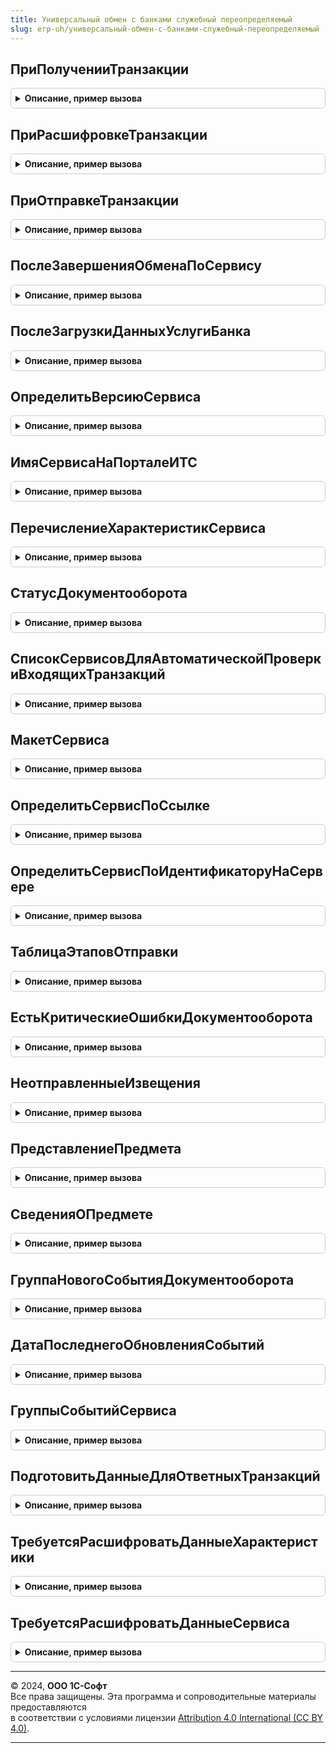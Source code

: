 ```yaml
---
title: Универсальный обмен с банками служебный переопределяемый
slug: erp-uh/универсальный-обмен-с-банками-служебный-переопределяемый
---
```



## ПриПолученииТранзакции
<details style="margin: 1em 0; padding: 0.5em; border: 1px solid #ccc; border-radius: 6px;">

<summary style="font-weight: bold; cursor: pointer;">Описание, пример вызова</summary>

```bsl

// Вызывается при получении нового транспортного контейнера, его распаковки
// и записи на основании него элемента справочника ТранзакцииОбменаСБанками,
// но до расшифровки и проверки подписи. Также вызывается в случае ошибки.
//
// Параметры:
//  Транзакция - СправочникСсылка.ТранзакцииОбменаСБанками - Элемент справочника, созданный на основании данных контейнера.
//  Результат - Структура - Содержит ключи:
//		* Выполнено - Булево - признак успешности выполения операции.
//		* ОписаниеОшибки  - Строка - Текст ошибки, если возникла, или пустая строка, если нет ошибок.
//		* ИдентификаторТранзакции  - Строка - идентификатор транзакции.
//		* Документооборот  - СправочникСсылка.ДокументооборотыОбменаСБанками - документооборот, в рамках которого была получена транзакция.
//
Процедура ПриПолученииТранзакции(Транзакция, Результат) Экспорт
```

Пример вызова
```bsl
УниверсальныйОбменСБанкамиСлужебныйПереопределяемый.ПриПолученииТранзакции(Транзакция, Результат) 
```
</details>

## ПриРасшифровкеТранзакции
<details style="margin: 1em 0; padding: 0.5em; border: 1px solid #ccc; border-radius: 6px;">

<summary style="font-weight: bold; cursor: pointer;">Описание, пример вызова</summary>

```bsl

// Вызывается после расшифровки всех файлов транспортного контейнера, если криптография происходит на сервере или в случае ошибки.
// Для поддержки случая криптографии на клиенте необходимо переопределить
// УниверсальныйОбменСБанкамиКлиентПереопределяемый.ПослеРасшифровкиТранспортногоКонтейнера().
//
// Параметры:
//  Транзакция - СправочникСсылка.ТранзакцииОбменаСБанками - Элемент справочника, созданный на основании данных контейнера.
//  Результат - Структура - Содержит ключи:
//		* Выполнено - Булево - признак успешности выполения операции.
//		* ОписаниеОшибки  - Строка - Текст ошибки, если возникла, или пустая строка, если нет ошибок.
//		* Предупреждения  - Строка - Предупреждения, возникшие при расшифровке и проверке подписи.
//		* ОтмененоПользователем  - Булево - признак отмены пользователем.
//		* ПодписьНеДействительна  - Булево - Истина, если подпись под одним из документов неверна.
//		* НеизвестныйСертификатПодписи  - Булево - Истина, если подпись выполнена неизвестным сертификатом.
//
Процедура ПриРасшифровкеТранзакции(Транзакция, Результат) Экспорт
```

Пример вызова
```bsl
УниверсальныйОбменСБанкамиСлужебныйПереопределяемый.ПриРасшифровкеТранзакции(Транзакция, Результат) 
```
</details>

## ПриОтправкеТранзакции
<details style="margin: 1em 0; padding: 0.5em; border: 1px solid #ccc; border-radius: 6px;">

<summary style="font-weight: bold; cursor: pointer;">Описание, пример вызова</summary>

```bsl

// Вызывается после отправки транзакции или при ошибке отправки.
//
// Параметры:
//  Транзакция - СправочникСсылка.ТранзакцииОбменаСБанками - Элемент справочника, созданный на основании данных контейнера.
//  Результат - Структура - Содержит ключи:
//		* Выполнено - Булево - признак успешности выполения операции.
//		* ОписаниеОшибки  - Строка - Текст ошибки, если возникла, или пустая строка, если нет ошибок.
//
Процедура ПриОтправкеТранзакции(Транзакция, Результат) Экспорт
```

Пример вызова
```bsl
УниверсальныйОбменСБанкамиСлужебныйПереопределяемый.ПриОтправкеТранзакции(Транзакция, Результат) 
```
</details>

## ПослеЗавершенияОбменаПоСервису
<details style="margin: 1em 0; padding: 0.5em; border: 1px solid #ccc; border-radius: 6px;">

<summary style="font-weight: bold; cursor: pointer;">Описание, пример вызова</summary>

```bsl

Процедура ПослеЗавершенияОбменаПоСервису(Сервис) Экспорт
```

Пример вызова
```bsl
УниверсальныйОбменСБанкамиСлужебныйПереопределяемый.ПослеЗавершенияОбменаПоСервису(Сервис) 
```
</details>

## ПослеЗагрузкиДанныхУслугиБанка
<details style="margin: 1em 0; padding: 0.5em; border: 1px solid #ccc; border-radius: 6px;">

<summary style="font-weight: bold; cursor: pointer;">Описание, пример вызова</summary>

```bsl

// Вызывается после загрузки данных услуги банка, полученных с сервера.
//
// Параметры:
//	УслугаБанка   - СправочникСсылка.УслугиБанков - ссылка на элемент справочника, данные которого были обновлены.
//
Процедура ПослеЗагрузкиДанныхУслугиБанка(УслугаБанка, ИмяСервиса) Экспорт
```

Пример вызова
```bsl
УниверсальныйОбменСБанкамиСлужебныйПереопределяемый.ПослеЗагрузкиДанныхУслугиБанка(УслугаБанка, ИмяСервиса) 
```
</details>

## ОпределитьВерсиюСервиса
<details style="margin: 1em 0; padding: 0.5em; border: 1px solid #ccc; border-radius: 6px;">

<summary style="font-weight: bold; cursor: pointer;">Описание, пример вызова</summary>

```bsl

// Определяет версию сервиса, если он имеется в конфигурации.
//
// Параметры:
//	Сервис        - Перечисление.СервисыОбменаСБанками - Ссылка на сервис.
//	ВерсияСервиса - Строка - возвращаемый параметр. Версия сервиса в формате X.Y .
//
Процедура ОпределитьВерсиюСервиса(Сервис, ВерсияСервиса) Экспорт
```

Пример вызова
```bsl
УниверсальныйОбменСБанкамиСлужебныйПереопределяемый.ОпределитьВерсиюСервиса(Сервис, ВерсияСервиса) 
```
</details>

## ИмяСервисаНаПорталеИТС
<details style="margin: 1em 0; padding: 0.5em; border: 1px solid #ccc; border-radius: 6px;">

<summary style="font-weight: bold; cursor: pointer;">Описание, пример вызова</summary>

```bsl

// Возвращает имя сервиса, которое используется при получении тикета на портале ИТС.
// Если возвращается пустая строка, то будет использовано значение по умолчанию.
// Параметры:
//   Сервис - Значение перечисления - значение, определяющее сервис для которого необходимо получить имя сервиса на портале
//   Имя - Строка - имя сервиса на портале ИТС
//
Процедура ИмяСервисаНаПорталеИТС(Сервис, Имя) Экспорт
```

Пример вызова
```bsl
УниверсальныйОбменСБанкамиСлужебныйПереопределяемый.ИмяСервисаНаПорталеИТС(Сервис, Имя) 
```
</details>

## ПеречислениеХарактеристикСервиса
<details style="margin: 1em 0; padding: 0.5em; border: 1px solid #ccc; border-radius: 6px;">

<summary style="font-weight: bold; cursor: pointer;">Описание, пример вызова</summary>

```bsl

// Возвращеает тип перечисления характеристик сервиса.
// Возвращаемые перечисления должны быть включены в состав определяемого типа ХарактеристикиСервисовУниверсальногоОбменаСБанками
//
// Параметры:
//  Сервис - Значение перечисления - значение, определяющее сервис для которого необходимо получить тип перечисления характеристик.
//
Процедура ПеречислениеХарактеристикСервиса(Сервис, Перечисление) Экспорт
```

Пример вызова
```bsl
УниверсальныйОбменСБанкамиСлужебныйПереопределяемый.ПеречислениеХарактеристикСервиса(Сервис, Перечисление) 
```
</details>

## СтатусДокументооборота
<details style="margin: 1em 0; padding: 0.5em; border: 1px solid #ccc; border-radius: 6px;">

<summary style="font-weight: bold; cursor: pointer;">Описание, пример вызова</summary>

```bsl

// Вызывается при получении и расшифровке транзакций.
//
// Параметры:
//  Документооборот - СправочникСсылка.ДокументооборотыОбменаСБанками - набор взаимодействий с банком по определенному
//                                                                      предмету обмена (например, заявке на кредит).
//
// Возвращаемое значение:
//   Структура   - см. УниверсальныйОбменСБанками.ОписаниеСтатусаДокументооборота()
//
Процедура СтатусДокументооборота(Документооборот, ОписаниеСтатуса) Экспорт
```

Пример вызова
```bsl
УниверсальныйОбменСБанкамиСлужебныйПереопределяемый.СтатусДокументооборота(Документооборот, ОписаниеСтатуса) 
```
</details>

## СписокСервисовДляАвтоматическойПроверкиВходящихТранзакций
<details style="margin: 1em 0; padding: 0.5em; border: 1px solid #ccc; border-radius: 6px;">

<summary style="font-weight: bold; cursor: pointer;">Описание, пример вызова</summary>

```bsl

// Возвращает спискок сервисов обмена с банками, для которых проверяется наличие входящих транзакций на сервере.
//
// Параметры:
//   Сервисы - Массив Из ПеречислениеСсылка.СервисыОбменаСБанками - в параметре возвращается список сервисов
//                                                             для проверки входящих транзакций в регламентном задании.
//
Процедура СписокСервисовДляАвтоматическойПроверкиВходящихТранзакций(Сервисы) Экспорт
```

Пример вызова
```bsl
УниверсальныйОбменСБанкамиСлужебныйПереопределяемый.СписокСервисовДляАвтоматическойПроверкиВходящихТранзакций(Сервисы) 
```
</details>

## МакетСервиса
<details style="margin: 1em 0; padding: 0.5em; border: 1px solid #ccc; border-radius: 6px;">

<summary style="font-weight: bold; cursor: pointer;">Описание, пример вызова</summary>

```bsl

// Возвращеает макет с перечислением характеристик сервиса.
//
// Параметры:
//  Сервис       - ПеречислениеСсылка.СервисыОбменаСБанками - значение, определяющее сервис для которого необходимо
//                                                            получить тип перечисления характеристик.
//  Макет        - ТабличныйДокумент - один из общих макетов.
//
Процедура МакетСервиса(Сервис, Макет) Экспорт
```

Пример вызова
```bsl
УниверсальныйОбменСБанкамиСлужебныйПереопределяемый.МакетСервиса(Сервис, Макет) 
```
</details>

## ОпределитьСервисПоСсылке
<details style="margin: 1em 0; padding: 0.5em; border: 1px solid #ccc; border-radius: 6px;">

<summary style="font-weight: bold; cursor: pointer;">Описание, пример вызова</summary>

```bsl

// В параметре Сервис возвращает строковый идентификатор сервиса на основании анализа параметра СсылкаНаСервис.
// Параметры:
//   Сервис      - Перечисление.СервисыОбменаСБанками - значение перечисления СервисыОбменаСБанками.
//   ИмяСервиса  - Строка - в этот параметр возвращается строковый идентификатор сервиса после анализа параметра Сервис.
//
Процедура ОпределитьСервисПоСсылке(Сервис, ИмяСервиса) Экспорт
```

Пример вызова
```bsl
УниверсальныйОбменСБанкамиСлужебныйПереопределяемый.ОпределитьСервисПоСсылке(Сервис, ИмяСервиса) 
```
</details>

## ОпределитьСервисПоИдентификаторуНаСервере
<details style="margin: 1em 0; padding: 0.5em; border: 1px solid #ccc; border-radius: 6px;">

<summary style="font-weight: bold; cursor: pointer;">Описание, пример вызова</summary>

```bsl

// В параметре Сервис возвращает значение перечисления СервисыОбменаСБанками на основании анализа параметра ИмяСервиса.
//
// Параметры:
//   ИмяСервиса  - Строка - строковый идентификатор сервиса.
//   Сервис      - Перечисление.СервисыОбменаСБанками - возвращаемое значение перечисления.
//
Процедура ОпределитьСервисПоИдентификаторуНаСервере(ИмяСервиса, Сервис) Экспорт
```

Пример вызова
```bsl
УниверсальныйОбменСБанкамиСлужебныйПереопределяемый.ОпределитьСервисПоИдентификаторуНаСервере(ИмяСервиса, Сервис) 
```
</details>

## ТаблицаЭтаповОтправки
<details style="margin: 1em 0; padding: 0.5em; border: 1px solid #ccc; border-radius: 6px;">

<summary style="font-weight: bold; cursor: pointer;">Описание, пример вызова</summary>

```bsl

// Заполняет переданную таблицу этапов отправки.
//
// Параметры:
//	Документооборот - СправочникСсылка.ДокументооборотыОбменаСБанками - Документооборот обмена с банками.
//	ДополнительныеПараметры - Структура - Дополнительные параметры для формы состояния обмена.
//	ТаблицаЭтаповОтправки - ТаблицаЗначений - см. УниверсальныйОбменСБанками.ЗаготовкаТаблицыЭтаповОтправки().
//
Процедура ТаблицаЭтаповОтправки(Документооборот, ДополнительныеПараметры, ТаблицаЭтаповОтправки) Экспорт
```

Пример вызова
```bsl
УниверсальныйОбменСБанкамиСлужебныйПереопределяемый.ТаблицаЭтаповОтправки(Документооборот, ДополнительныеПараметры, ТаблицаЭтаповОтправки) 
```
</details>

## ЕстьКритическиеОшибкиДокументооборота
<details style="margin: 1em 0; padding: 0.5em; border: 1px solid #ccc; border-radius: 6px;">

<summary style="font-weight: bold; cursor: pointer;">Описание, пример вызова</summary>

```bsl

Процедура ЕстьКритическиеОшибкиДокументооборота(Сервис, Документооборот, ДополнительныеПараметры, Результат) Экспорт
```

Пример вызова
```bsl
УниверсальныйОбменСБанкамиСлужебныйПереопределяемый.ЕстьКритическиеОшибкиДокументооборота(Сервис, Документооборот, ДополнительныеПараметры, Результат) 
```
</details>

## НеотправленныеИзвещения
<details style="margin: 1em 0; padding: 0.5em; border: 1px solid #ccc; border-radius: 6px;">

<summary style="font-weight: bold; cursor: pointer;">Описание, пример вызова</summary>

```bsl

// Заполняет данные неотправленных извещений.
//
// Параметры:
// 	Сервис - ПеречислениеСсылка.СервисыОбменаСБанками - Сервис обмена.
//	Отбор - Структура - Отбор для УниверсальныйОбменСБанками.ТранзакцииПоТипу().
//	ДанныеИзвещений - Структура - см. УниверсальныйОбменСБанками.НеотправленныеИзвещения()
//
Процедура НеотправленныеИзвещения(Сервис, Отбор, ДанныеИзвещений) Экспорт
```

Пример вызова
```bsl
УниверсальныйОбменСБанкамиСлужебныйПереопределяемый.НеотправленныеИзвещения(Сервис, Отбор, ДанныеИзвещений) 
```
</details>

## ПредставлениеПредмета
<details style="margin: 1em 0; padding: 0.5em; border: 1px solid #ccc; border-radius: 6px;">

<summary style="font-weight: bold; cursor: pointer;">Описание, пример вызова</summary>

```bsl

Процедура ПредставлениеПредмета(Сервис, Предмет, БезИмениБанка, Представление) Экспорт
```

Пример вызова
```bsl
УниверсальныйОбменСБанкамиСлужебныйПереопределяемый.ПредставлениеПредмета(Сервис, Предмет, БезИмениБанка, Представление) 
```
</details>

## СведенияОПредмете
<details style="margin: 1em 0; padding: 0.5em; border: 1px solid #ccc; border-radius: 6px;">

<summary style="font-weight: bold; cursor: pointer;">Описание, пример вызова</summary>

```bsl

Процедура СведенияОПредмете(Сервис, Предмет, Сведения, СписокРеквизитов = Неопределено) Экспорт
```

Пример вызова
```bsl
УниверсальныйОбменСБанкамиСлужебныйПереопределяемый.СведенияОПредмете(Сервис, Предмет, Сведения, СписокРеквизитов);
```
</details>

## ГруппаНовогоСобытияДокументооборота
<details style="margin: 1em 0; padding: 0.5em; border: 1px solid #ccc; border-radius: 6px;">

<summary style="font-weight: bold; cursor: pointer;">Описание, пример вызова</summary>

```bsl

Процедура ГруппаНовогоСобытияДокументооборота(Сервис, ПараметрыСобытия, Группа) Экспорт
```

Пример вызова
```bsl
УниверсальныйОбменСБанкамиСлужебныйПереопределяемый.ГруппаНовогоСобытияДокументооборота(Сервис, ПараметрыСобытия, Группа) 
```
</details>

## ДатаПоследнегоОбновленияСобытий
<details style="margin: 1em 0; padding: 0.5em; border: 1px solid #ccc; border-radius: 6px;">

<summary style="font-weight: bold; cursor: pointer;">Описание, пример вызова</summary>

```bsl

Процедура ДатаПоследнегоОбновленияСобытий(Сервис, Дата) Экспорт
```

Пример вызова
```bsl
УниверсальныйОбменСБанкамиСлужебныйПереопределяемый.ДатаПоследнегоОбновленияСобытий(Сервис, Дата) 
```
</details>

## ГруппыСобытийСервиса
<details style="margin: 1em 0; padding: 0.5em; border: 1px solid #ccc; border-radius: 6px;">

<summary style="font-weight: bold; cursor: pointer;">Описание, пример вызова</summary>

```bsl

Процедура ГруппыСобытийСервиса(Сервис, ДанныеГрупп) Экспорт
```

Пример вызова
```bsl
УниверсальныйОбменСБанкамиСлужебныйПереопределяемый.ГруппыСобытийСервиса(Сервис, ДанныеГрупп) 
```
</details>

## ПодготовитьДанныеДляОтветныхТранзакций
<details style="margin: 1em 0; padding: 0.5em; border: 1px solid #ccc; border-radius: 6px;">

<summary style="font-weight: bold; cursor: pointer;">Описание, пример вызова</summary>

```bsl

Процедура ПодготовитьДанныеДляОтветныхТранзакций(Сервис, ВходящиеТранзакции, Результат) Экспорт
```

Пример вызова
```bsl
УниверсальныйОбменСБанкамиСлужебныйПереопределяемый.ПодготовитьДанныеДляОтветныхТранзакций(Сервис, ВходящиеТранзакции, Результат) 
```
</details>

## ТребуетсяРасшифроватьДанныеХарактеристики
<details style="margin: 1em 0; padding: 0.5em; border: 1px solid #ccc; border-radius: 6px;">

<summary style="font-weight: bold; cursor: pointer;">Описание, пример вызова</summary>

```bsl

Процедура ТребуетсяРасшифроватьДанныеХарактеристики(Сервис, Характеристика, Результат) Экспорт
```

Пример вызова
```bsl
УниверсальныйОбменСБанкамиСлужебныйПереопределяемый.ТребуетсяРасшифроватьДанныеХарактеристики(Сервис, Характеристика, Результат) 
```
</details>

## ТребуетсяРасшифроватьДанныеСервиса
<details style="margin: 1em 0; padding: 0.5em; border: 1px solid #ccc; border-radius: 6px;">

<summary style="font-weight: bold; cursor: pointer;">Описание, пример вызова</summary>

```bsl

Процедура ТребуетсяРасшифроватьДанныеСервиса(Сервис, Результат) Экспорт
```

Пример вызова
```bsl
УниверсальныйОбменСБанкамиСлужебныйПереопределяемый.ТребуетсяРасшифроватьДанныеСервиса(Сервис, Результат) 
```
</details>

---

© 2024, **ООО 1С-Софт**  
Все права защищены. Эта программа и сопроводительные материалы предоставляются  
в соответствии с условиями лицензии [Attribution 4.0 International (CC BY 4.0)](https://creativecommons.org/licenses/by/4.0/legalcode).

---
